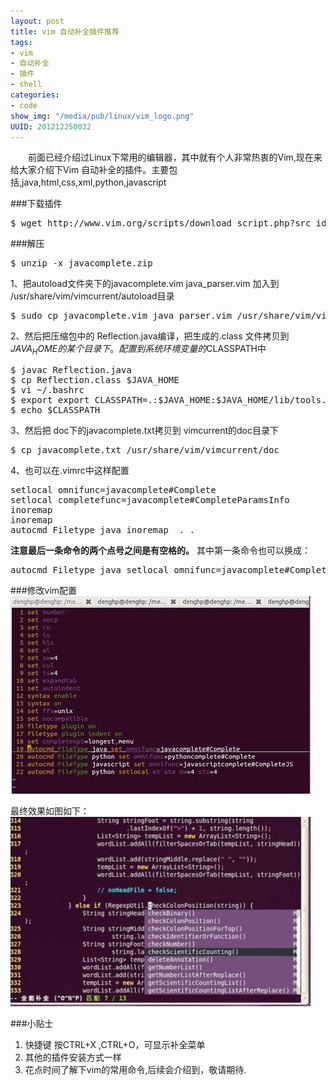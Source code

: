 ```yaml
--- 
layout: post
title: vim 自动补全插件推荐
tags: 
- vim
- 自动补全
- 插件
- shell
categories:
- code
show_img: "/media/pub/linux/vim_logo.png"
UUID: 201212250032
---
```


 　　前面已经介绍过Linux下常用的编辑器，其中就有个人非常热衷的Vim,现在来给大家介绍下Vim 自动补全的插件。主要包括,java,html,css,xml,python,javascript


###下载插件
<pre id="bash">
$ wget http://www.vim.org/scripts/download_script.php?src_id=6738
</pre>

###解压
<pre id="bash">
$ unzip -x javacomplete.zip
</pre>
1、把autoload文件夹下的javacomplete.vim java_parser.vim 加入到 
/usr/share/vim/vimcurrent/autoload目录
<pre id="bash">
$ sudo cp javacomplete.vim java_parser.vim /usr/share/vim/vimcurrent/autoload
</pre>
2、然后把压缩包中的 Reflection.java编译，把生成的.class 文件拷贝到 $JAVA_HOME 的某个目录下。配置到系统环境变量的$CLASSPATH中
<pre id="bash">
$ javac Reflection.java
$ cp Reflection.class $JAVA_HOME
$ vi ~/.bashrc 
$ export export CLASSPATH=.:$JAVA_HOME:$JAVA_HOME/lib/tools.jar:$JAVA_HOME/lib/dt.jar
$ echo $CLASSPATH
</pre>

3、然后把 doc下的javacomplete.txt拷贝到 vimcurrent的doc目录下
<pre id="bash">
$ cp javacomplete.txt /usr/share/vim/vimcurrent/doc
</pre>

4、也可以在.vimrc中这样配置
<pre id="bash">
setlocal omnifunc=javacomplete#Complete
setlocal completefunc=javacomplete#CompleteParamsInfo
inoremap <buffer> <C-X><C-U> <C-X><C-U><C-P>
inoremap <buffer> <C-S-Space> <C-X><C-U><C-P>
autocmd Filetype java inoremap <buffer> . .<C-X><C-O><C-P>
</pre>
<strong>注意最后一条命令的两个点号之间是有空格的。</strong>
其中第一条命令也可以换成：
<pre id="bash">
autocmd Filetype java setlocal omnifunc=javacomplete#Complete
</pre>

###修改vim配置
<img src="/media/pub/linux/vim-javacomplete.jpg" width="480px" alt="vim" class="img-center"></img>

最终效果如图如下：<br>
<img src="/media/pub/linux/vim-javacomplete-2.jpg" width="480px" alt="vim" class="img-center"></img>

###小贴士
<ol>
<li>快捷键 按CTRL+X ,CTRL+O，可显示补全菜单</li>
<li>其他的插件安装方式一样</li>
<li>花点时间了解下vim的常用命令,后续会介绍到，敬请期待.</li>
</ol>
